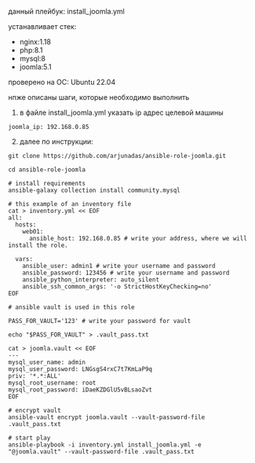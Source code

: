данный плейбук: install_joomla.yml

устанавливает стек:
- nginx:1.18
- php:8.1
- mysql:8
- joomla:5.1

проверено на ОС:
Ubuntu 22.04

нпже описаны шаги, которые необходимо выполнить

1) в файле install_joomla.yml
указать ip адрес целевой машины
```
joomla_ip: 192.168.0.85
```

2) далее по инструкции:
```
git clone https://github.com/arjunadas/ansible-role-joomla.git

cd ansible-role-joomla

# install requirements
ansible-galaxy collection install community.mysql

# this example of an inventory file
cat > inventory.yml << EOF
all:
  hosts:
    web01:
      ansible_host: 192.168.0.85 # write your address, where we will install the role.

  vars:
    ansible_user: admin1 # write your username and password
    ansible_password: 123456 # write your username and password
    ansible_python_interpreter: auto_silent
    ansible_ssh_common_args: '-o StrictHostKeyChecking=no'
EOF

# ansible vault is used in this role

PASS_FOR_VAULT='123' # write your password for vault

echo "$PASS_FOR_VAULT" > .vault_pass.txt
	
cat > joomla.vault << EOF
---
mysql_user_name: admin
mysql_user_password: LNGsgS4rxC7t7KmLaP9q
priv: '*.*:ALL'
mysql_root_username: root
mysql_root_password: iDaeKZDGlU5vBLsaoZvt
EOF

# encrypt vault
ansible-vault encrypt joomla.vault --vault-password-file .vault_pass.txt

# start play
ansible-playbook -i inventory.yml install_joomla.yml -e "@joomla.vault" --vault-password-file .vault_pass.txt  
```
